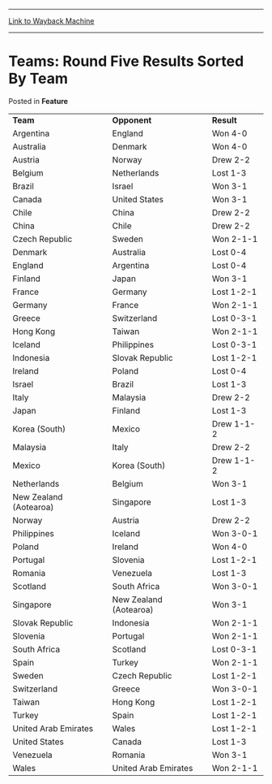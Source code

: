 
---
[Link to Wayback Machine](https://web.archive.org/web/20211203061907/https://magic.wizards.com/en/articles/archive/feature/teams-round-five-results-sorted-team-2000-01-01)

[_metadata_:wayback_url]:- "https://magic.wizards.com/en/articles/archive/feature/teams-round-five-results-sorted-team-2000-01-01"
[_metadata_:wayback_raw_url]:- "https://web.archive.org/web/20211203061907id_/https://magic.wizards.com/en/articles/archive/feature/teams-round-five-results-sorted-team-2000-01-01"
[_metadata_:wayback_capture_timestamp]:- "2021-12-03 06:19:07+00:00"
[_metadata_:description]:- "Team Opponent Result Argentina England Won 4-0 Australia Denmark Won 4-0 Austria Norway Drew 2-2 Belgium Netherlands Lost 1-3 Brazil Israel Won 3-1 Canada United States Won 3-1 Chile China Drew 2-2 China Chile Drew 2-2 Czech Republic Sweden Won 2-1-1 Denmark Australia Lost 0-4 England Argentina Lost 0-4 Finland Japan Won 3-1 France Germany Lost 1-2-1 Germany France Won 2-1-1"
[_metadata_:generator]:- "Drupal 7 (http://drupal.org)"
---


Teams: Round Five Results Sorted By Team
========================================



 Posted in **Feature**














|  |  |  |
| --- | --- | --- |
| **Team** | **Opponent** | **Result** |
| Argentina | England | Won 4-0 |
| Australia | Denmark | Won 4-0 |
| Austria | Norway | Drew 2-2 |
| Belgium | Netherlands | Lost 1-3 |
| Brazil | Israel | Won 3-1 |
| Canada | United States | Won 3-1 |
| Chile | China | Drew 2-2 |
| China | Chile | Drew 2-2 |
| Czech Republic | Sweden | Won 2-1-1 |
| Denmark | Australia | Lost 0-4 |
| England | Argentina | Lost 0-4 |
| Finland | Japan | Won 3-1 |
| France | Germany | Lost 1-2-1 |
| Germany | France | Won 2-1-1 |
| Greece | Switzerland | Lost 0-3-1 |
| Hong Kong | Taiwan | Won 2-1-1 |
| Iceland | Philippines | Lost 0-3-1 |
| Indonesia | Slovak Republic | Lost 1-2-1 |
| Ireland | Poland | Lost 0-4 |
| Israel | Brazil | Lost 1-3 |
| Italy | Malaysia | Drew 2-2 |
| Japan | Finland | Lost 1-3 |
| Korea (South) | Mexico | Drew 1-1-2 |
| Malaysia | Italy | Drew 2-2 |
| Mexico | Korea (South) | Drew 1-1-2 |
| Netherlands | Belgium | Won 3-1 |
| New Zealand (Aotearoa) | Singapore | Lost 1-3 |
| Norway | Austria | Drew 2-2 |
| Philippines | Iceland | Won 3-0-1 |
| Poland | Ireland | Won 4-0 |
| Portugal | Slovenia | Lost 1-2-1 |
| Romania | Venezuela | Lost 1-3 |
| Scotland | South Africa | Won 3-0-1 |
| Singapore | New Zealand (Aotearoa) | Won 3-1 |
| Slovak Republic | Indonesia | Won 2-1-1 |
| Slovenia | Portugal | Won 2-1-1 |
| South Africa | Scotland | Lost 0-3-1 |
| Spain | Turkey | Won 2-1-1 |
| Sweden | Czech Republic | Lost 1-2-1 |
| Switzerland | Greece | Won 3-0-1 |
| Taiwan | Hong Kong | Lost 1-2-1 |
| Turkey | Spain | Lost 1-2-1 |
| United Arab Emirates | Wales | Lost 1-2-1 |
| United States | Canada | Lost 1-3 |
| Venezuela | Romania | Won 3-1 |
| Wales | United Arab Emirates | Won 2-1-1 |







